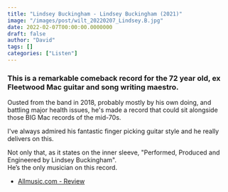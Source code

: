 ```yaml
---
title: "Lindsey Buckingham - Lindsey Buckingham (2021)"
image: "/images/post/wilt_20220207_Lindsey.B.jpg"
date: 2022-02-07T00:00:00.0000000
draft: false
author: "David"
tags: []
categories: ["Listen"]
---
```

### This is a remarkable comeback record for the 72 year old, ex Fleetwood Mac guitar and song writing maestro.

 Ousted from the band in 2018, probably mostly by his own doing, and battling major health issues, he's made a record that could sit alongside those BIG Mac records of the mid-70s.

 I've always admired his fantastic finger picking guitar style and he really delivers on this. 

 Not only that, as it states on the inner sleeve, "Performed, Produced and Engineered by Lindsey Buckingham".  
He’s the only musician on this record. 

-  [Allmusic.com - Review](https://www.allmusic.com/album/lindsey-buckingham-mw0003541025)
